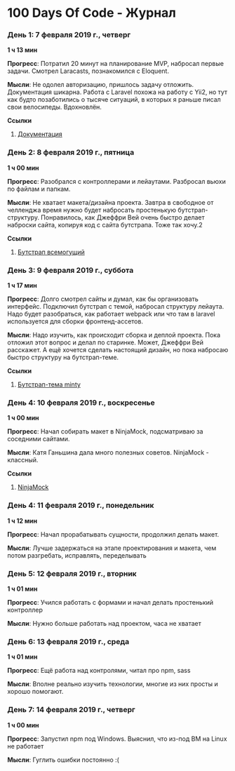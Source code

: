 # 100 Days Of Code - Журнал

### День 1: 7 февраля 2019 г., четверг

**1 ч 13 мин**

**Прогресс**: Потратил 20 минут на планирование MVP, набросал первые задачи. Смотрел Laracasts, познакомился с Eloquent.

**Мысли**: Не одолел авторизацию, пришлось задачу отложить. Документация шикарна. Работа с Laravel похожа на работу с Yii2, но тут как будто позаботились о тысяче ситуаций, в которых я раньше писал свои велосипеды. Вдохновлён.

**Ссылки**
1. [Документация](https://laravel.com/docs/5.7/)

### День 2: 8 февраля 2019 г., пятница

**1 ч 00 мин**

**Прогресс**: Разобрался с контроллерами и лейаутами. Разбросал вьюхи по файлам и папкам.

**Мысли**: Не хватает макета/дизайна проекта. Завтра в свободное от челленджа время нужно будет набросать простенькую бутстрап-структуру. Понравилось, как Джеффри Вей очень быстро делает наброски сайта, копируя код с сайта бутстрапа. Тоже так хочу.2

**Ссылки**
1. [Бутстрап всемогущий](https://getbootstrap.com/)

### День 3: 9 февраля 2019 г., суббота

**1 ч 17 мин**

**Прогресс**: Долго смотрел сайты и думал, как бы организовать интерфейс. Подключил бутстрап с темой, набросал структуру лейаута. Надо будет разобраться, как работает webpack или что там в laravel используется для сборки фронтенд-ассетов.

**Мысли**: Надо изучить, как происходит сборка и деплой проекта. Пока отложил этот вопрос и делал по старинке. Может, Джеффри Вей расскажет.
А ещё хочется сделать настоящий дизайн, но пока набросаю быстро структуру на бутстрап-теме.

**Ссылки**
1. [Бутстрап-тема minty](https://bootswatch.com/minty/)


### День 4: 10 февраля 2019 г., воскресенье

**1 ч 00 мин**

**Прогресс**: Начал собирать макет в NinjaMock, подсматриваю за соседними сайтами.

**Мысли**: Катя Ганьшина дала много полезных советов. NinjaMock - классный.

**Ссылки**
1. [NinjaMock](https://ninjamock.com/)


### День 4: 11 февраля 2019 г., понедельник

**1 ч 12 мин**

**Прогресс**: Начал прорабатывать сущности, продолжил делать макет.

**Мысли**: Лучше задержаться на этапе проектирования и макета, чем потом разгребать, исправлять, переделывать


### День 5: 12 февраля 2019 г., вторник

**1 ч 01 мин**

**Прогресс**: Учился работать с формами и начал делать простенький контроллер

**Мысли**: Нужно больше работать над проектом, часа не хватает


### День 6: 13 февраля 2019 г., среда

**1 ч 01 мин**

**Прогресс**: Ещё работа над контролями, читал про npm, sass

**Мысли**: Вполне реально изучить технологии, многие из них просты и хорошо помогают.

### День 7: 14 февраля 2019 г., четверг

**1 ч 00 мин**

**Прогресс**: Запустил npm под Windows. Выяснил, что из-под ВМ на Linux не работает

**Мысли**: Гуглить ошибки постоянно :(
